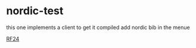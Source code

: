 # nordic-test

this one implements a client to get it compiled add nordic bib in the menue

[RF24](./ide_bib.png)

